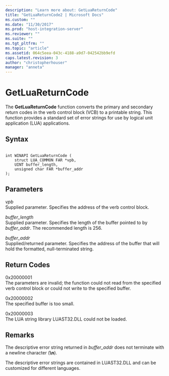 ```yaml
---
description: "Learn more about: GetLuaReturnCode"
title: "GetLuaReturnCode2 | Microsoft Docs"
ms.custom: ""
ms.date: "11/30/2017"
ms.prod: "host-integration-server"
ms.reviewer: ""
ms.suite: ""
ms.tgt_pltfrm: ""
ms.topic: "article"
ms.assetid: 064c5eea-043c-4188-a9d7-042542bb9efd
caps.latest.revision: 3
author: "christopherhouser"
manager: "anneta"
---
```

# GetLuaReturnCode

The **GetLuaReturnCode** function converts the primary and secondary return codes in the verb control block (VCB) to a printable string. This function provides a standard set of error strings for use by logical unit application (LUA) applications.  
  
## Syntax  
  
```  
  
int WINAPI GetLuaReturnCode (   
    struct LUA_COMMON FAR *vpb,    
    UINT buffer_length,            
    unsigned char FAR *buffer_addr 
);  
```  
  
## Parameters
  
*vpb*  
Supplied parameter. Specifies the address of the verb control block.  
  
*buffer_length*  
Supplied parameter. Specifies the length of the buffer pointed to by *buffer_addr*. The recommended length is 256.  
  
*buffer_addr*  
Supplied/returned parameter. Specifies the address of the buffer that will hold the formatted, null-terminated string.  
  
## Return Codes
  
0x20000001  
The parameters are invalid; the function could not read from the specified verb control block or could not write to the specified buffer.  
  
0x20000002  
The specified buffer is too small.  
  
0x20000003  
The LUA string library LUAST32.DLL could not be loaded.  
  
## Remarks
  
The descriptive error string returned in *buffer_addr* does not terminate with a newline character (**\n**).  
  
The descriptive error strings are contained in LUAST32.DLL and can be customized for different languages.
